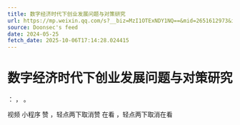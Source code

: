 ```yaml
---
title: 数字经济时代下创业发展问题与对策研究
url: https://mp.weixin.qq.com/s?__biz=MzI1OTExNDY1NQ==&mid=2651612973&idx=1&sn=20a15ce851a912c0914740e1071fcf4e
source: Doonsec's feed
date: 2024-05-25
fetch_date: 2025-10-06T17:14:28.024415
---
```


# 数字经济时代下创业发展问题与对策研究

：
，
。

视频
小程序
赞
，轻点两下取消赞
在看
，轻点两下取消在看